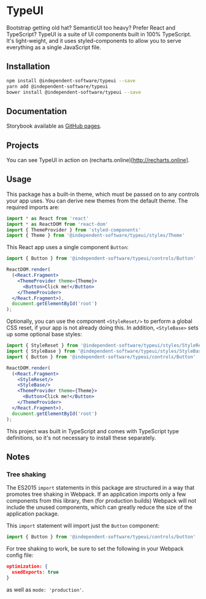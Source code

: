 # TypeUI

Bootstrap getting old hat? SemanticUI too heavy? Prefer React and TypeScript? TypeUI is a suite of UI components built in 100% TypeScript. It's light-weight, and it uses styled-components to allow you to serve everything as a single JavaScript file.

## Installation 
```sh
npm install @independent-software/typeui --save
yarn add @independent-software/typeui
bower install @independent-software/typeui --save
```

## Documentation

Storybook available as [GitHub pages](https://henck.github.io/typeui/).

## Projects

You can see TypeUI in action on (recharts.online)[http://recharts.online].

## Usage

This package has a built-in theme, which must be passed on to any controls your app uses. You can derive new themes from the default theme. The required imports are:

```jsx
import * as React from 'react'
import * as ReactDOM from 'react-dom'
import { ThemeProvider } from 'styled-components'
import { Theme } from '@independent-software/typeui/styles/Theme'
```

This React app uses a single component `Button`:

```jsx
import { Button } from '@independent-software/typeui/controls/Button'

ReactDOM.render(
  (<React.Fragment>
    <ThemeProvider theme={Theme}>
      <Button>Click me!</Button>
    </ThemeProvider>
  </React.Fragment>),
  document.getElementById('root')
); 
```

Optionally, you can use the component `<StyleReset/>` to perform a global CSS reset, if your app is not already doing this. In addition, `<StyleBase>` sets up some optional base styles:

```jsx
import { StyleReset } from '@independent-software/typeui/styles/StyleReset'
import { StyleBase } from '@independent-software/typeui/styles/StyleBase'
import { Button } from '@independent-software/typeui/controls/Button'

ReactDOM.render(
  (<React.Fragment>
    <StyleReset/>
    <StyleBase/>
    <ThemeProvider theme={Theme}>
      <Button>Click me!</Button>
    </ThemeProvider>
  </React.Fragment>),
  document.getElementById('root')
);
```

This project was built in TypeScript and comes with TypeScript type definitions, so it's not necessary to install these separately.

## Notes

### Tree shaking

The ES2015 `import` statements in this package are structured in a way that promotes tree shaking in Webpack. If an application imports only a few components from this library, then (for production builds) Webpack will not include the unused components, which can greatly reduce the size of the application package. 

This `import` statement will import just the `Button` component:

```jsx
import { Button } from '@independent-software/typeui/controls/button'
```

For tree shaking to work, be sure to set the following in your Webpack config file:

```json
optimization: {
  usedExports: true
}
```

as well as `mode: 'production'`.
